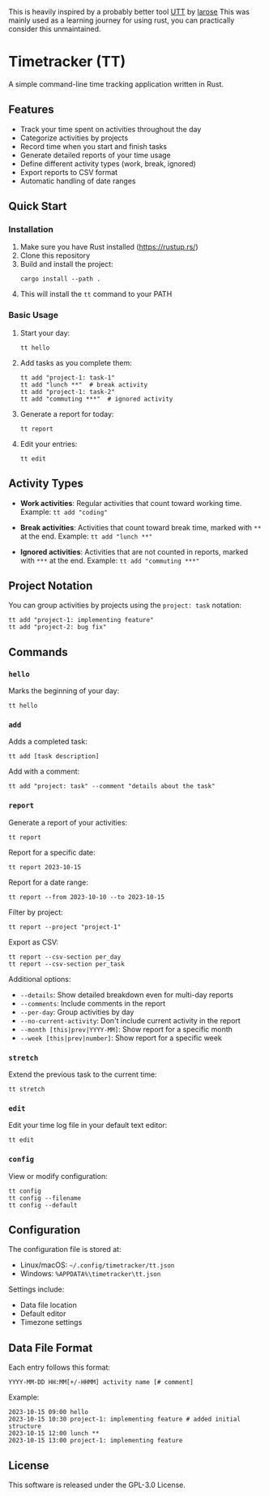This is heavily inspired by a probably better tool [UTT](https://github.com/larose/utt) by [larose](https://github.com/larose)
This was mainly used as a learning journey for using rust, you can practically consider this unmaintained. 

# Timetracker (TT)

A simple command-line time tracking application written in Rust.

## Features

- Track your time spent on activities throughout the day
- Categorize activities by projects
- Record time when you start and finish tasks
- Generate detailed reports of your time usage
- Define different activity types (work, break, ignored)
- Export reports to CSV format
- Automatic handling of date ranges

## Quick Start

### Installation

1. Make sure you have Rust installed (https://rustup.rs/)
2. Clone this repository
3. Build and install the project:
   ```
   cargo install --path .
   ```
4. This will install the `tt` command to your PATH

### Basic Usage

1. Start your day:
   ```
   tt hello
   ```

2. Add tasks as you complete them:
   ```
   tt add "project-1: task-1"
   tt add "lunch **"  # break activity
   tt add "project-1: task-2"
   tt add "commuting ***"  # ignored activity
   ```

3. Generate a report for today:
   ```
   tt report
   ```

4. Edit your entries:
   ```
   tt edit
   ```

## Activity Types

- **Work activities**: Regular activities that count toward working time.
  Example: `tt add "coding"`

- **Break activities**: Activities that count toward break time, marked with `**` at the end.
  Example: `tt add "lunch **"`

- **Ignored activities**: Activities that are not counted in reports, marked with `***` at the end.
  Example: `tt add "commuting ***"`

## Project Notation

You can group activities by projects using the `project: task` notation:

```
tt add "project-1: implementing feature"
tt add "project-2: bug fix"
```

## Commands

### `hello`

Marks the beginning of your day:
```
tt hello
```

### `add`

Adds a completed task:
```
tt add [task description]
```

Add with a comment:
```
tt add "project: task" --comment "details about the task"
```

### `report`

Generate a report of your activities:
```
tt report
```

Report for a specific date:
```
tt report 2023-10-15
```

Report for a date range:
```
tt report --from 2023-10-10 --to 2023-10-15
```

Filter by project:
```
tt report --project "project-1"
```

Export as CSV:
```
tt report --csv-section per_day
tt report --csv-section per_task
```

Additional options:
- `--details`: Show detailed breakdown even for multi-day reports
- `--comments`: Include comments in the report
- `--per-day`: Group activities by day
- `--no-current-activity`: Don't include current activity in the report
- `--month [this|prev|YYYY-MM]`: Show report for a specific month
- `--week [this|prev|number]`: Show report for a specific week

### `stretch`

Extend the previous task to the current time:
```
tt stretch
```

### `edit`

Edit your time log file in your default text editor:
```
tt edit
```

### `config`

View or modify configuration:
```
tt config
tt config --filename
tt config --default
```

## Configuration

The configuration file is stored at:
- Linux/macOS: `~/.config/timetracker/tt.json`
- Windows: `%APPDATA%\timetracker\tt.json`

Settings include:
- Data file location
- Default editor
- Timezone settings

## Data File Format

Each entry follows this format:
```
YYYY-MM-DD HH:MM[+/-HHMM] activity name [# comment]
```

Example:
```
2023-10-15 09:00 hello
2023-10-15 10:30 project-1: implementing feature # added initial structure
2023-10-15 12:00 lunch **
2023-10-15 13:00 project-1: implementing feature
```

## License

This software is released under the GPL-3.0 License.
